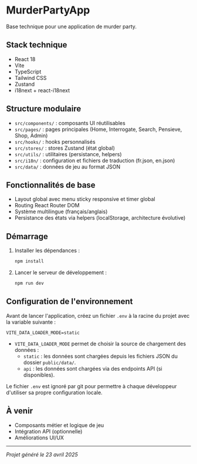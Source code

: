 # MurderPartyApp

Base technique pour une application de murder party.

## Stack technique
- React 18
- Vite
- TypeScript
- Tailwind CSS
- Zustand
- i18next + react-i18next

## Structure modulaire
- `src/components/` : composants UI réutilisables
- `src/pages/` : pages principales (Home, Interrogate, Search, Pensieve, Shop, Admin)
- `src/hooks/` : hooks personnalisés
- `src/stores/` : stores Zustand (état global)
- `src/utils/` : utilitaires (persistance, helpers)
- `src/i18n/` : configuration et fichiers de traduction (fr.json, en.json)
- `src/data/` : données de jeu au format JSON

## Fonctionnalités de base
- Layout global avec menu sticky responsive et timer global
- Routing React Router DOM
- Système multilingue (français/anglais)
- Persistance des états via helpers (localStorage, architecture évolutive)

## Démarrage
1. Installer les dépendances :
   ```sh
   npm install
   ```
2. Lancer le serveur de développement :
   ```sh
   npm run dev
   ```

## Configuration de l'environnement

Avant de lancer l'application, créez un fichier `.env` à la racine du projet avec la variable suivante :

```
VITE_DATA_LOADER_MODE=static
```

- `VITE_DATA_LOADER_MODE` permet de choisir la source de chargement des données :
  - `static` : les données sont chargées depuis les fichiers JSON du dossier `public/data/`.
  - `api` : les données sont chargées via des endpoints API (si disponibles).

Le fichier `.env` est ignoré par git pour permettre à chaque développeur d'utiliser sa propre configuration locale.

## À venir
- Composants métier et logique de jeu
- Intégration API (optionnelle)
- Améliorations UI/UX

---

*Projet généré le 23 avril 2025*
